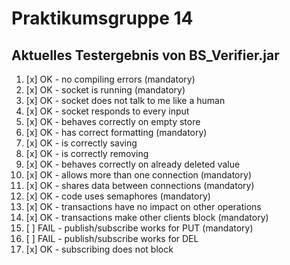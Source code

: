 # Praktikumsgruppe 14

## Aktuelles Testergebnis von BS_Verifier.jar

1. [x] OK - no compiling errors (mandatory)
2. [x] OK - socket is running (mandatory)
3. [x] OK - socket does not talk to me like a human
4. [x] OK - socket responds to every input
5. [x] OK - behaves correctly on empty store
6. [x] OK - has correct formatting (mandatory)
7. [x] OK - is correctly saving
8. [x] OK - is correctly removing
9. [x] OK - behaves correctly on already deleted value
10. [x] OK - allows more than one connection (mandatory)
11. [x] OK - shares data between connections (mandatory)
12. [x] OK - code uses semaphores (mandatory)
13. [x] OK - transactions have no impact on other operations
14. [x] OK - transactions make other clients block (mandatory)
15. [ ] FAIL - publish/subscribe works for PUT (mandatory)
16. [ ] FAIL - publish/subscribe works for DEL
17. [x] OK - subscribing does not block
